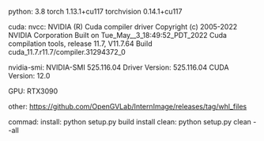 python: 3.8
torch                         1.13.1+cu117
torchvision                   0.14.1+cu117

cuda:
nvcc: NVIDIA (R) Cuda compiler driver
Copyright (c) 2005-2022 NVIDIA Corporation
Built on Tue_May__3_18:49:52_PDT_2022
Cuda compilation tools, release 11.7, V11.7.64
Build cuda_11.7.r11.7/compiler.31294372_0

nvidia-smi:
NVIDIA-SMI 525.116.04   Driver Version: 525.116.04   CUDA Version: 12.0

GPU:
RTX3090

other:
https://github.com/OpenGVLab/InternImage/releases/tag/whl_files

commad:
install: python setup.py build install
clean: python setup.py clean --all